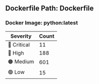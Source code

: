 ## Dockerfile Path: Dockerfile

### Docker Image: python:latest
| Severity | Count |
|----------|-------|
| 🛑 Critical | 11 |
| 🔴 High | 188 |
| 🟠 Medium | 601 |
| 🟢 Low | 15 |